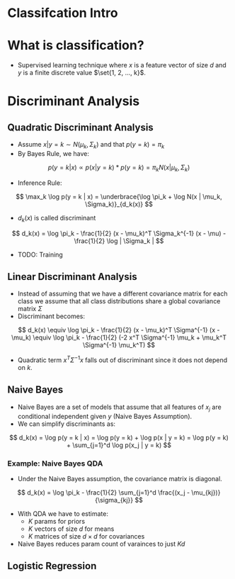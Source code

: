 Classifcation Intro
=====================
# What is classification?
* Supervised learning technique where $x$ is a feature vector of size $d$ and $y$ is a finite discrete value $\set{1, 2, ..., k\}$.

# Discriminant Analysis
## Quadratic Discriminant Analysis
* Assume $x | y=k \sim N(\mu_k, \Sigma_k)$ and that $p(y=k) = \pi_k$
* By Bayes Rule, we have:

$$
p(y = k | x) \propto p(x | y = k) * p(y = k) = \pi_k N(x | \mu_k, \Sigma_k) 
$$

* Inference Rule:

$$
\max_k \log p(y = k | x) = \underbrace{\log \pi_k + \log N(x | \mu_k, \Sigma_k)}_{d_k(x)}
$$

* $d_k(x)$ is called discriminant

$$
d_k(x) = \log \pi_k - \frac{1}{2} (x - \mu_k)^T \Sigma_k^{-1} (x - \mu) - \frac{1}{2} \log | \Sigma_k |
$$

* TODO: Training

## Linear Discriminant Analysis
* Instead of assuming that we have a different covariance matrix for each class we assume that all class distributions share a global covariance matrix $\Sigma$
* Discriminant becomes:

$$
d_k(x) \equiv \log \pi_k - \frac{1}{2} (x - \mu_k)^T \Sigma^{-1} (x - \mu_k) \equiv \log \pi_k - \frac{1}{2} (-2 x^T \Sigma^{-1} \mu_k + \mu_k^T \Sigma^{-1} \mu_k^T)
$$

* Quadratic term $x^T \Sigma^{-1} x$ falls out of discriminant since it does not depend on $k$.

## Naive Bayes
* Naive Bayes are a set of models that assume that all features of $x_j$ are conditional independent given $y$ (Naive Bayes Assumption). 
* We can simplify discriminants as:

$$
d_k(x) = \log p(y = k | x) = \log p(y = k) + \log p(x | y = k) = \log p(y = k) + \sum_{j=1}^d \log p(x_j | y = k)
$$

### Example: Naive Bayes QDA
* Under the Naive Bayes assumption, the covariance matrix is diagonal. 

$$
d_k(x) = \log \pi_k - \frac{1}{2} \sum_{j=1}^d \frac{(x_j - \mu_{kj})}{\sigma_{kj}}
$$

* With QDA we have to estimate:
  * $K$ params for priors
  * $K$ vectors of size $d$ for means
  * $K$ matrices of size $d \times d$ for covariances
* Naive Bayes reduces param count of varainces to just $Kd$  

## Logistic Regression



